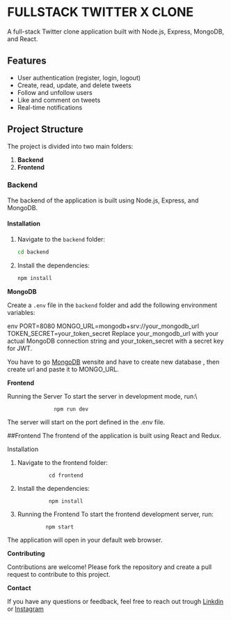 # FULLSTACK TWITTER X CLONE

A full-stack Twitter clone application built with Node.js, Express, MongoDB, and React.

## Features

- User authentication (register, login, logout)
- Create, read, update, and delete tweets
- Follow and unfollow users
- Like and comment on tweets
- Real-time notifications

## Project Structure

The project is divided into two main folders:

1. **Backend**
2. **Frontend**

### Backend

The backend of the application is built using Node.js, Express, and MongoDB.

#### Installation

1. Navigate to the `backend` folder:
    ```sh
    cd backend
    ```
2. Install the dependencies:
    ```sh
    npm install
    ```
**MongoDB**
    
Create a `.env` file in the `backend` folder and add the following environment variables:

env
PORT=8080
MONGO_URL=mongodb+srv://your_mongodb_url
TOKEN_SECRET=your_token_secret
Replace your_mongodb_url with your actual MongoDB connection string and your_token_secret with a secret key for JWT.


You have to go [MongoDB](https://www.mongodb.com/) wensite and have to create new database , then create url and paste it to MONGO_URL. 




**Frontend**

Running the Server
To start the server in development mode, run:\

                   npm run dev

The server will start on the port defined in the .env file.

##Frontend
The frontend of the application is built using React and Redux.

Installation
1. Navigate to the frontend folder:  

                 cd frontend
2. Install the dependencies:

                 npm install
3. Running the Frontend
To start the frontend development server, run:

                npm start
The application will open in your default web browser.


**Contributing**

Contributions are welcome! Please fork the repository and create a pull request to contribute to this project.

**Contact**

If you have any questions or feedback, feel free to reach out trough [Linkdin](www.linkedin.com/in/akhilesh-kumar-7a6857248) or [Instagram](https://www.instagram.com/__akhilesh200__/)
